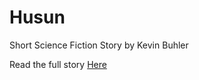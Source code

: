 # Husun
Short Science Fiction Story by Kevin Buhler

Read the full story [Here](./Husun_Kevin_Buhler_May_2022.pdf)
